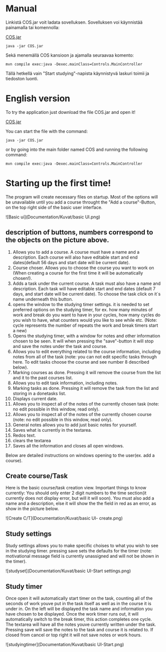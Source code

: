 # Manual

Linkistä COS.jar voit ladata sovelluksen. Sovelluksen voi käynnistää painamalla tai komennolla:

[COS.jar](https://github.com/KirillosTY/Course-Overview-System/raw/3c356b95f53e11128cf166d50db6a25c6d4c198c/CourseOverviewSystem/COS/COS.jar)
```
java -jar COS.jar
``` 
Sekä menemällä COS kansioon ja ajamalla seuraavaa komento: 

```
mvn compile exec:java -Dexec.mainClass=Controls.MainController
```
Tällä hetkellä vain "Start studying"-napista käynnistyvä laskuri toimii ja tiedoston luonti. 
 
# English version 
To try the application just download the file COS.jar and open it!

[COS.jar](https://github.com/KirillosTY/Course-Overview-System/raw/3c356b95f53e11128cf166d50db6a25c6d4c198c/CourseOverviewSystem/COS/COS.jar)

You can start the file with the command:
```
java -jar COS.jar
``` 
or by going into the main folder named COS and running the following command:

```
mvn compile exec:java -Dexec.mainClass=Controls.MainController
```

# Starting up the first time!

The program will create necessary files on startup. Most of the options will be unavailable until you add a course throught the "Add a course"-Button, on the top right side of the basic user interface.

![Basic ui](Documentation/Kuvat/basic UI.png)

## description of buttons, numbers correspond to the objects on the picture above.

1. Allows you to add a course. A course must have a name and a description. Each course will also have editable start and end dates(default 56 days and start date will be current date).
2. Course choser. Allows you to choose the course you want to work on (When creating a course for the first time it will be automatically chosen!).
3. Adds a task under the current course. A task must also have a name and description. Each task will have editable start and end dates (default 7 days, and start date will be current date). To choose the task click on it´s name underneath this button.
4. opens the window to the studying timer settings. it is needed to set preferred options on the studying timer, for ex. how many minutes of work and break do you want to have in your cycles, how many cycles do you wish to have, what counters would you like to see while etc. (Note: cycle represents the number of repeats the work and break timers start a new)
5. Opens the studying timer, with a window for notes and other information chosen to be seen. It will when pressing the "save"-button  it will stop and save the notes under the task and course.
6. Allows you to edit everything related to the course information, including notes from all of the task (note: you can not edit specific tasks through here. To edit tasks choose the course and see number 8 described below).
7. Marking courses as done. Pressing it will remove the course from the list and it to the past courses list.
8. Allows you to edit task information, including notes.
9. Marking tasks as done. Pressing it will remove the task from the list and storing in a donetasks list.
10. Displays current date.
11. Allows you to inspect all of the notes of the currently chosen task (note: no edit possible in this window, read only).
12. Allows you to inspect all of the notes of the currently chosen course (note: no edit possible in this window, read only).
13. General notes allows you to add just basic notes for yourself.
14. Saves what is currently in the textarea.
15. Redos text.
16. clears the textarea
17. Saves all the information and closes all open windows.

Below are detailed instructions on windows opening to the user(ex. add a course).

## Create course/Task

Here is the basic course/task creation view. Important things to know currently: You should only enter 2 digit numbers to the time section(it currently does not display error, but will it will soon). You must also add a name and a description, else it will show the the field in red as an error, as show in the picture below.

![Create C/T](Documentation/Kuvat/basic UI- create.png)


## Study settings


Study settings allows you to make specific choises to what you wish to see in the studying timer. pressing save sets the defaults for the timer (note: motivational message field is currently unassigned and will not be shown in the timer).

![studyset](Documentation/Kuvat/basic UI-Start settings.png)

## Study timer

Once open it will automatically start timer on the task, counting all of the seconds of work youve put in the task itself as well as in the course it is under in. On the left will be displayed the task name and information you have chosen to be displayed. Once the work timer runs out, it will automatically switch to the break timer, this action completes one cycle. The textarea will have all the notes youve currently written under the task. Pressing save will save the notes to the task and course it is related to. If closed from cancel or top right it will not save notes or work hours. 

![studyingtimer](Documentation/Kuvat/basic UI-Start.png)










